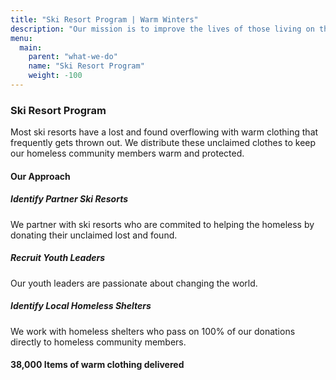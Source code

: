 ```yaml
---
title: "Ski Resort Program | Warm Winters"
description: "Our mission is to improve the lives of those living on the streets through the power of youth."
menu:
  main:
    parent: "what-we-do"
    name: "Ski Resort Program"
    weight: -100
---
```


<h3>Ski Resort Program</h3>

<p class="intro-text">Most ski resorts have a lost and found overflowing with warm clothing that frequently gets thrown out. We distribute these unclaimed clothes to keep our homeless community members warm and protected.</p>

<h4>Our Approach</h4>

<div class="our-approach">
  <div>
    <h5>Identify Partner Ski Resorts</h5>
    <p>We partner with ski resorts who are commited to helping the homeless by donating their unclaimed lost and found.</p>
    <h5>Recruit Youth Leaders</h5>
    <p>Our youth leaders are passionate about changing the world.</p>
    <h5>Identify Local Homeless Shelters</h5>
    <p>We work with homeless shelters who pass on 100% of our donations directly to homeless community members.</p>
  </div>
  <div style="background-image: url('/img/ski-resort-program.jpg')"></div>
</div>

<div class="big-stat">
  <h4><span>38,000</span> Items of warm clothing delivered</h4>
</div>

